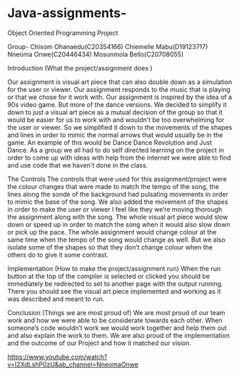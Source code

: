 # Java-assignments-
Object Oriented Programming Project

Group- Chisom Ohanaedu(C20354166)
             Chiemelie Mabu(D19123717)
             Nneoma Onwe(C20446434)
             Mosunmola Bello(C20708055)

Introduction (What the project/assignment does )

Our assignment is  visual art piece that can also double down as a simulation for the user or viewer. Our assignment responds to the music that is playing or that we chose for it work with. Our assignment is inspired by the idea of a 90s video game. But more of the dance versions. We decided to simplify it down to just a visual art piece as a mutual decision of the group so that it would be easier for us to work with and wouldn’t be too overwhelming for the user or viewer. So we simplified it down to the movements of the shapes and lines in order to mimic the normal arrows that would usually be in the game. An example of this would be Dance Dance Revolution and Just Dance. As a group we all had to do self directed learning on the project in order to come up with ideas with help from the internet we were able to find and use code that we haven't done in the class.

The Controls 
The controls that were used for this assignment/project were the colour changes that were made to match the tempo of the song, the lines along the sonde of the background had pulsating movements in order to mimic the base of the song. We also added the movement of the shapes in order to make the user or viewer l feel like they we’re moving thorough the assignment along with the song. The whole visual art piece would slow down or speed up in order to match the song when it would also slow down or pick up the pace. The whole assignment would change colour at the same time when the tempo of the song would change as well. But we also isolate some of the shapes so that they don’t change colour when the others do to give it some contrast.

Implementation (How to make the project/assignment run)
When the run button at the top of the compiler is selected or clicked you should be immediately be redirected to set to another page with the output running. There you should see the visual art piece implemented and working as it was described and meant to run.

 Conclusion (Things we are most proud of)
We are most proud of our team work and how we were able to be considerate towards each other. When someone’s code wouldn’t work we would work together and help them out and also explain the work to them. We are also proud of the implementation and the outcome of our Project and how it matched our vision.

https://www.youtube.com/watch?v=I2XdLshP0zU&ab_channel=NneomaOnwe

